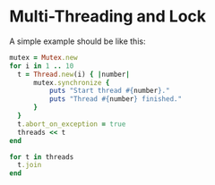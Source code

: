 # Multi-Threading and Lock

A simple example should be like this:

  ```ruby
mutex = Mutex.new
for i in 1 .. 10
	t = Thread.new(i) { |number|
		mutex.synchronize {
			puts "Start thread #{number}."
			puts "Thread #{number} finished."
		}
	}
	t.abort_on_exception = true
	threads << t
end

for t in threads
	t.join
end
  ```
